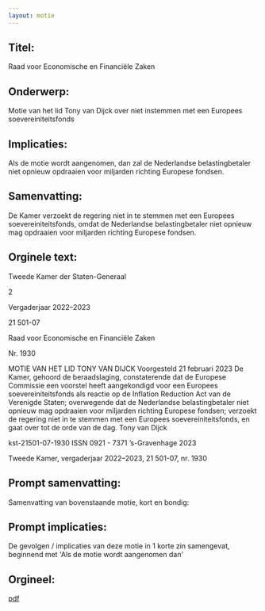 ```yaml
---
layout: motie
---
```

## Titel:
Raad voor Economische en Financiële Zaken
## Onderwerp:
Motie van het lid Tony van Dijck over niet instemmen met een Europees soevereiniteitsfonds 
## Implicaties:

Als de motie wordt aangenomen, dan zal de Nederlandse belastingbetaler niet opnieuw opdraaien voor miljarden richting Europese fondsen.
## Samenvatting:

De Kamer verzoekt de regering niet in te stemmen met een Europees soevereiniteitsfonds, omdat de Nederlandse belastingbetaler niet opnieuw mag opdraaien voor miljarden richting Europese fondsen.
## Orginele text:


Tweede Kamer der Staten-Generaal

2

Vergaderjaar 2022–2023

21 501-07

Raad voor Economische en Financiële Zaken

Nr. 1930

MOTIE VAN HET LID TONY VAN DIJCK
Voorgesteld 21 februari 2023
De Kamer,
gehoord de beraadslaging,
constaterende dat de Europese Commissie een voorstel heeft aangekondigd voor een Europees soevereiniteitsfonds als reactie op de Inflation
Reduction Act van de Verenigde Staten;
overwegende dat de Nederlandse belastingbetaler niet opnieuw mag
opdraaien voor miljarden richting Europese fondsen;
verzoekt de regering niet in te stemmen met een Europees soevereiniteitsfonds,
en gaat over tot de orde van de dag.
Tony van Dijck

kst-21501-07-1930
ISSN 0921 - 7371
’s-Gravenhage 2023

Tweede Kamer, vergaderjaar 2022–2023, 21 501-07, nr. 1930


## Prompt samenvatting:
Samenvatting van bovenstaande motie, kort en bondig:


## Prompt implicaties:
De gevolgen / implicaties van deze motie in 1 korte zin samengevat, beginnend met 'Als de motie wordt aangenomen dan' 

## Orgineel:
[pdf](https://gegevensmagazijn.tweedekamer.nl/OData/v4/2.0/Document(6e4c04ea-06d0-4e52-a1dd-403a54089fe7)/resource)
